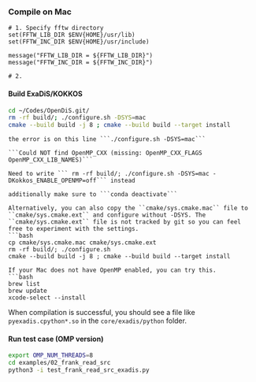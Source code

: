 ### Compile on Mac

```{Error}
# 1. Specify fftw directory
set(FFTW_LIB_DIR $ENV{HOME}/usr/lib)
set(FFTW_INC_DIR $ENV{HOME}/usr/include)

message("FFTW_LIB_DIR = ${FFTW_LIB_DIR}")
message("FFTW_INC_DIR = ${FFTW_INC_DIR}")

# 2. 
```

#### Build ExaDiS/KOKKOS

```bash
cd ~/Codes/OpenDiS.git/
rm -rf build/; ./configure.sh -DSYS=mac
cmake --build build -j 8 ; cmake --build build --target install
```

```{Error}
the error is on this line ```./configure.sh -DSYS=mac```

```Could NOT find OpenMP_CXX (missing: OpenMP_CXX_FLAGS OpenMP_CXX_LIB_NAMES)```

Need to write ``` rm -rf build/; ./configure.sh -DSYS=mac -DKokkos_ENABLE_OPENMP=off``` instead

additionally make sure to ```conda deactivate```
```


```{Hint}
Alternatively, you can also copy the ``cmake/sys.cmake.mac`` file to ``cmake/sys.cmake.ext`` and configure without -DSYS. The ``cmake/sys.cmake.ext`` file is not tracked by git so you can feel free to experiment with the settings.
```bash
cp cmake/sys.cmake.mac cmake/sys.cmake.ext
rm -rf build/; ./configure.sh 
cmake --build build -j 8 ; cmake --build build --target install
```

```{Hint}
If your Mac does not have OpenMP enabled, you can try this.
```bash
brew list
brew update
xcode-select --install
```

When compilation is successful, you should see a file like ```pyexadis.cpython*.so``` in the ```core/exadis/python``` folder.

#### Run test case (OMP version)

```bash
export OMP_NUM_THREADS=8
cd examples/02_frank_read_src
python3 -i test_frank_read_src_exadis.py
```
